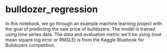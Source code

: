 # bulldozer_regression

In this notebook, we go through an example machine learning project with the goal of predicting the sale price of bulldozers. The model is trained using time series data.
The data and evaluation metric we'll be using (root mean square log error or RMSLE) is from the Kaggle Bluebook for Bulldozers competition.
